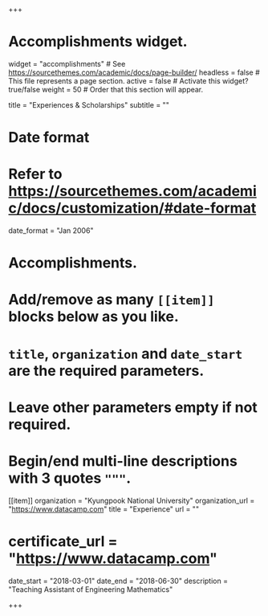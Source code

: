 +++
# Accomplishments widget.
widget = "accomplishments"  # See https://sourcethemes.com/academic/docs/page-builder/
headless = false  # This file represents a page section.
active = false  # Activate this widget? true/false
weight = 50  # Order that this section will appear.

title = "Experiences & Scholarships"
subtitle = ""

# Date format
#   Refer to https://sourcethemes.com/academic/docs/customization/#date-format
date_format = "Jan 2006"

# Accomplishments.
#   Add/remove as many `[[item]]` blocks below as you like.
#   `title`, `organization` and `date_start` are the required parameters.
#   Leave other parameters empty if not required.
#   Begin/end multi-line descriptions with 3 quotes `"""`.


[[item]]
  organization = "Kyungpook National University"
  organization_url = "https://www.datacamp.com"
  title = "Experience"
  url = ""
#  certificate_url = "https://www.datacamp.com"
  date_start = "2018-03-01"
  date_end = "2018-06-30"
  description = "Teaching Assistant of Engineering Mathematics"
  

  
+++
